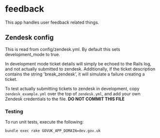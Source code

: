 feedback
========

This app handles user feedback related things.

Zendesk config
--------------

This is read from config/zendesk.yml. By default this sets development_mode to true.

In development mode ticket details will simply be echoed to the Rails log, and not actually submitted to zendesk.  Additionally, if the ticket description contains the string 'break_zendesk', it will simulate a failure creating a ticket.

To test actually submitting tickets to zendesk in development, copy `zendesk_example.yml` over the top of `zendesk.yml`, and add your own Zendesk credentials to the file.   **DO NOT COMMIT THIS FILE**

### Testing

To run unit tests, execute the following:

    bundle exec rake GOVUK_APP_DOMAIN=dev.gov.uk 

